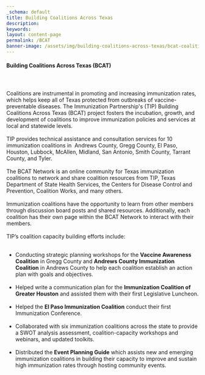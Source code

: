 ```yaml
---
_schema: default
title: Building Coalitions Across Texas
description:
keywords:
layout: content-page
permalink: /BCAT
banner-image: /assets/img/building-coalitions-across-texas/bcat-coalitionmap.png
---
```

<div><h4>Building Coalitions Across Texas (BCAT)</h4><h4> </h4><div>Coalitions are instrumental in promoting and increasing immunization rates, which helps keep all of Texas protected from outbreaks of vaccine-preventable diseases. The Immunization Partnership's (TIP) Building Coalitions Across Texas (BCAT) project fosters the incubation, growth, and development of coalitions to improve immunization policies and services at local and statewide levels.</div></div>

<div><div> </div></div>

<div><div>TIP provides technical assistance and consultation services for 10 immunization coalitions in&nbsp; Andrews County, Gregg County, El Paso, Houston, Lubbock, McAllen, Midland, San Antonio, Smith County, Tarrant County, and Tyler.</div></div>

<div><div> </div></div>

<div><div>The BCAT Network is an online community for Texas immunization coalitions to network and share coalition resources from TIP, Texas Department of State Health Services, the Centers for Disease Control and Prevention, Coalition Works, and many others.</div></div>

<div><div> </div><div>Immunization coalitions have the opportunity to learn from other members through discussion board posts and shared resources. Additionally, each coalition has their own page within the BCAT Network to interact with their members.</div></div>

<div><div> </div></div>

<div><div>TIP’s coalition capacity building efforts include:&nbsp;<br /> </div></div>

* <div>Conducting strategic planning workshops for the <strong>Vaccine Awareness Coalition</strong> in Gregg County and <strong>Andrews County Immunization Coalition</strong> in Andrews County to help each coalition establish an action plan with goals and objectives.<br /> </div>
* <div>Helped write a communication plan for the&nbsp;<strong>Immunization Coalition of Greater Houston</strong> and assisted them with their first Legislative Luncheon.<br /> </div>
* <div>Helped the <strong>El Paso Immunization Coalition</strong> conduct their first Immunization Conference.<br /> </div>
* <div>Collaborated with six immunization coalitions across the state to provide a SWOT analysis assessment, coalition-capacity workshops and webinars, and updated toolkits.<br /> </div>
* <div>Distributed the <strong>Event Planning Guide</strong> which assists new and emerging immunization coalitions in building their capacity to improve and sustain high immunization rates through hosting community events.</div>